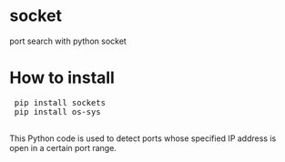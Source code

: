 # socket
 port search with python socket
 <h1>How to install</h1>
 <pre>
 pip install sockets
 pip install os-sys
 </pre>
This Python code is used to detect ports whose specified IP address is open in a certain port range.
